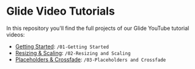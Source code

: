 # Glide Video Tutorials

In this repository you'll find the full projects of our Glide YouTube tutorial videos:

- [Getting Started](https://youtu.be/E0YgCRnK_6c): `/01-Getting Started`
- [Resizing & Scaling](https://futurestud.io/tutorials/glide-image-resizing-scaling): `/02-Resizing and Scaling`
- [Placeholders & Crossfade](https://futurestud.io/tutorials/glide-placeholders-fade-animations): `/03-Placeholders and Crossfade`


